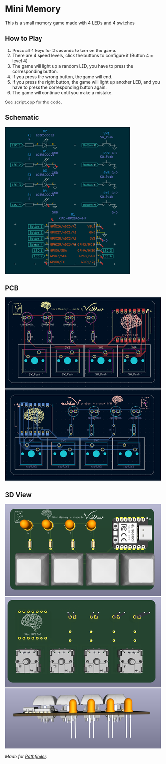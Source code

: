 # Mini Memory

This is a small memory game made with 4 LEDs and 4 switches

## How to Play
1. Press all 4 keys for 2 seconds to turn on the game.
2. There are 4 speed levels, click the buttons to configure it (Button 4 = level 4)
3. The game will light up a random LED, you have to press the corresponding button.
4. If you press the wrong button, the game will end.
5. If you press the right button, the game will light up another LED, and you have to press the corresponding button again.
6. The game will continue until you make a mistake.

See script.cpp for the code.

## Schematic
![Schematic](pictures/Schematic.png)

## PCB
![PCBFront](pictures/PCBFront.png)
![PCBBack](pictures/PCBBack.png)

## 3D View
![3DFront](pictures/3DFront.png)
![3DBack](pictures/3DBack.png)
![3DSide](pictures/3DSide.png)

_Made for [Pathfinder](https://pathfinder.hackclub.com)._